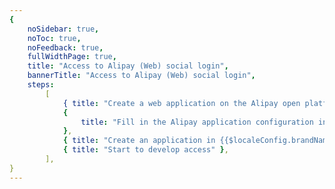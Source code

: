 ```yaml
---
{
    noSidebar: true,
    noToc: true,
    noFeedback: true,
    fullWidthPage: true,
    title: "Access to Alipay (Web) social login",
    bannerTitle: "Access to Alipay (Web) social login",
    steps:
        [
            { title: "Create a web application on the Alipay open platform" },
            {
                title: "Fill in the Alipay application configuration in {{$localeConfig.brandName}}",
            },
            { title: "Create an application in {{$localeConfig.brandName}}" },
            { title: "Start to develop access" },
        ],
}
---
```


<IntegrationDetail backLink="/guides/connections/social"/>
